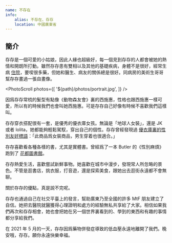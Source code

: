 ```yaml
---
name: 不存在
info:
    alias: 不存在、存存
    location: 中國廣東省
---
```


## 簡介

存存是一個可愛的小姑娘，因此人緣也超級好，每一個見到存存的人都會被她的熱情和開朗所打動。雖然存存患有雙相以及其他的基礎疾病，身體不是很好，經常生病 [住院](https://twitter.com/donotexist_A/status/1383379769903910915?s=20)，要喫很多藥，但她和醫生、病友的關係總是很好。同病房的美術生哥哥幫存存畫過一張自畫像。

<PhotoScroll photos={[
    '${path}/photos/portrait.jpg', 
]} />

因爲存存常梳的髮型有點像《動物森友會》裏的西施惠，性格也跟西施惠一樣可愛，所以有的時候我們也會叫她西施惠。可是存存自己好像有時候不喜歡我們這樣叫。

存存穿衣搭配很有一套，是優秀的優衣庫女孩。無論是「地球人女裝」，還是 JK 或者 lolita，她都能夠輕鬆駕馭，穿出自己的個性。存存曾經發現過 [優衣庫裏的性別友好標語](https://twitter.com/donotexist_A/status/1352976196766633985?s=20)：「此商品爲女裝商品，男生穿着也很適合。」

存存喜歡看各種各樣的書，尤其是實體書。曾經爲了一本 Butler 的《性別麻煩》跑到了 [花都圖書館](https://twitter.com/donotexist_A/status/1358339066056482817?s=20)。

存存熱愛生活，喜歡嘗試新鮮事物。她喜歡在城市中漫步，發現常人所忽略的景色。不管是逛書店，挑衣服，打音遊，還是探索美食，跟她出去逛街永遠都不會無聊。

關於存存的優點，真是說不完呢。

存存也通過自己在社交平臺上的發言，幫助廣東乃至全國的許多 MtF 朋友建立了自信。她把去醫院就醫獲得心理證明和處方的經驗無私共享給了大家。相信如果我們再次和存存相會，她也會把她在另一個世界裏看到的、學到的東西和有趣的事情都分享給我們。

在 2021 年 5 月的一天，存存因爲藥物併發症導致的低血壓永遠地離開了我們。晚安哦，存存。願你永遠快樂幸福。

<ChannelBackupButton platform="telegram" />
